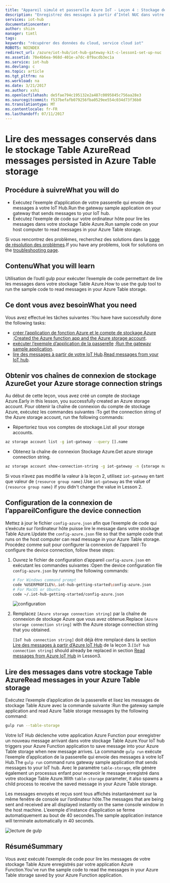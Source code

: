 ```yaml
---
title: "Appareil simulé et passerelle Azure IoT - Leçon 4 : Stockage de table | Microsoft Docs"
description: "Enregistrez des messages à partir d’Intel NUC dans votre hub IoT, écrivez-les dans le stockage Table Azure, puis lisez-les à partir du cloud."
services: iot-hub
documentationcenter: 
author: shizn
manager: timtl
tags: 
keywords: "récupérer des données du cloud, service cloud iot"
ROBOTS: NOINDEX
redirect_url: /azure/iot-hub/iot-hub-gateway-kit-c-lesson1-set-up-nuc
ms.assetid: 78e4b6ea-968d-401e-a7dc-8f9acdb3ec1a
ms.service: iot-hub
ms.devlang: c
ms.topic: article
ms.tgt_pltfrm: na
ms.workload: na
ms.date: 3/21/2017
ms.author: xshi
ms.openlocfilehash: de5fae794c195132e2a487c0095845c756aa28e3
ms.sourcegitcommit: f537befafb079256fba0529ee554c034d73f36b0
ms.translationtype: MT
ms.contentlocale: fr-FR
ms.lasthandoff: 07/11/2017
---
```

# <a name="read-messages-persisted-in-azure-table-storage"></a><span data-ttu-id="75537-104">Lire des messages conservés dans le stockage Table Azure</span><span class="sxs-lookup"><span data-stu-id="75537-104">Read messages persisted in Azure Table storage</span></span>

## <a name="what-you-will-do"></a><span data-ttu-id="75537-105">Procédure à suivre</span><span class="sxs-lookup"><span data-stu-id="75537-105">What you will do</span></span>

- <span data-ttu-id="75537-106">Exécutez l’exemple d’application de votre passerelle qui envoie des messages à votre IoT Hub.</span><span class="sxs-lookup"><span data-stu-id="75537-106">Run the gateway sample application on your gateway that sends messages to your IoT hub.</span></span>
- <span data-ttu-id="75537-107">Exécutez l’exemple de code sur votre ordinateur hôte pour lire les messages dans votre stockage Table Azure.</span><span class="sxs-lookup"><span data-stu-id="75537-107">Run sample code on your host computer to read messages in your Azure Table storage.</span></span>

<span data-ttu-id="75537-108">Si vous rencontrez des problèmes, recherchez des solutions dans la [page de résolution des problèmes](iot-hub-gateway-kit-c-sim-troubleshooting.md).</span><span class="sxs-lookup"><span data-stu-id="75537-108">If you have any problems, look for solutions on the [troubleshooting page](iot-hub-gateway-kit-c-sim-troubleshooting.md).</span></span>

## <a name="what-you-will-learn"></a><span data-ttu-id="75537-109">Contenu</span><span class="sxs-lookup"><span data-stu-id="75537-109">What you will learn</span></span>

<span data-ttu-id="75537-110">Utilisation de l’outil gulp pour exécuter l’exemple de code permettant de lire les messages dans votre stockage Table Azure.</span><span class="sxs-lookup"><span data-stu-id="75537-110">How to use the gulp tool to run the sample code to read messages in your Azure Table storage.</span></span>

## <a name="what-you-need"></a><span data-ttu-id="75537-111">Ce dont vous avez besoin</span><span class="sxs-lookup"><span data-stu-id="75537-111">What you need</span></span>

<span data-ttu-id="75537-112">Vous avez effectué les tâches suivantes :</span><span class="sxs-lookup"><span data-stu-id="75537-112">You have have successfully done the following tasks:</span></span>

- <span data-ttu-id="75537-113">[créer l’application de fonction Azure et le compte de stockage Azure](iot-hub-gateway-kit-c-sim-lesson4-deploy-resource-manager-template.md) ;</span><span class="sxs-lookup"><span data-stu-id="75537-113">[Created the Azure function app and the Azure storage account](iot-hub-gateway-kit-c-sim-lesson4-deploy-resource-manager-template.md).</span></span>
- <span data-ttu-id="75537-114">[exécuter l’exemple d’application de la passerelle](iot-hub-gateway-kit-c-sim-lesson3-configure-simulated-device-app.md) ;</span><span class="sxs-lookup"><span data-stu-id="75537-114">[Run the gateway sample application](iot-hub-gateway-kit-c-sim-lesson3-configure-simulated-device-app.md).</span></span>
- <span data-ttu-id="75537-115">[lire des messages à partir de votre IoT Hub](iot-hub-gateway-kit-c-sim-lesson3-read-messages-from-hub.md).</span><span class="sxs-lookup"><span data-stu-id="75537-115">[Read messages from your IoT hub](iot-hub-gateway-kit-c-sim-lesson3-read-messages-from-hub.md).</span></span>

## <a name="get-your-azure-storage-connection-strings"></a><span data-ttu-id="75537-116">Obtenir vos chaînes de connexion de stockage Azure</span><span class="sxs-lookup"><span data-stu-id="75537-116">Get your Azure storage connection strings</span></span>

<span data-ttu-id="75537-117">Au début de cette leçon, vous avez créé un compte de stockage Azure.</span><span class="sxs-lookup"><span data-stu-id="75537-117">Early in this lesson, you successfully created an Azure storage account.</span></span> <span data-ttu-id="75537-118">Pour obtenir la chaîne de connexion du compte de stockage Azure, exécutez les commandes suivantes :</span><span class="sxs-lookup"><span data-stu-id="75537-118">To get the connection string of the Azure storage account, run the following commands:</span></span>

* <span data-ttu-id="75537-119">Répertoriez tous vos comptes de stockage.</span><span class="sxs-lookup"><span data-stu-id="75537-119">List all your storage accounts.</span></span>

```bash
az storage account list -g iot-gateway --query [].name
```

* <span data-ttu-id="75537-120">Obtenez la chaîne de connexion Stockage Azure.</span><span class="sxs-lookup"><span data-stu-id="75537-120">Get azure storage connection string.</span></span>

```bash
az storage account show-connection-string -g iot-gateway -n {storage name}
```

<span data-ttu-id="75537-121">Si vous n’avez pas modifié la valeur à la leçon 2, utilisez `iot-gateway` en tant que valeur de `{resource group name}`.</span><span class="sxs-lookup"><span data-stu-id="75537-121">Use `iot-gateway` as the value of `{resource group name}` if you didn't change the value in Lesson 2.</span></span>

## <a name="configure-the-device-connection"></a><span data-ttu-id="75537-122">Configuration de la connexion de l’appareil</span><span class="sxs-lookup"><span data-stu-id="75537-122">Configure the device connection</span></span>

<span data-ttu-id="75537-123">Mettez à jour le fichier `config-azure.json` afin que l’exemple de code qui s’exécute sur l’ordinateur hôte puisse lire le message dans votre stockage Table Azure.</span><span class="sxs-lookup"><span data-stu-id="75537-123">Update the `config-azure.json` file so that the sample code that runs on the host computer can read message in your Azure Table storage.</span></span> <span data-ttu-id="75537-124">Procédez comme suit pour configurer la connexion de l’appareil :</span><span class="sxs-lookup"><span data-stu-id="75537-124">To configure the device connection, follow these steps:</span></span>

1. <span data-ttu-id="75537-125">Ouvrez le fichier de configuration d’appareil `config-azure.json` en exécutant les commandes suivantes :</span><span class="sxs-lookup"><span data-stu-id="75537-125">Open the device configuration file `config-azure.json` by running the following commands:</span></span>

   ```bash
   # For Windows command prompt
   code %USERPROFILE%\.iot-hub-getting-started\config-azure.json
   # For MacOS or Ubuntu
   code ~/.iot-hub-getting-started/config-azure.json
   ```

   ![configuration](media/iot-hub-gateway-kit-lessons/lesson4/config_azure.png)

2. <span data-ttu-id="75537-127">Remplacez `[Azure storage connection string]` par la chaîne de connexion de stockage Azure que vous avez obtenue.</span><span class="sxs-lookup"><span data-stu-id="75537-127">Replace `[Azure storage connection string]` with the Azure storage connection string that you obtained.</span></span>

   <span data-ttu-id="75537-128">`[IoT hub connection string]` doit déjà être remplacé dans la section [Lire des messages à partir d’Azure IoT Hub](iot-hub-gateway-kit-c-sim-lesson3-read-messages-from-hub.md) de la leçon 3.</span><span class="sxs-lookup"><span data-stu-id="75537-128">`[IoT hub connection string]` should already be replaced in section [Read messages from Azure IoT Hub](iot-hub-gateway-kit-c-sim-lesson3-read-messages-from-hub.md) in Lesson3.</span></span>

## <a name="read-messages-in-your-azure-table-storage"></a><span data-ttu-id="75537-129">Lire des messages dans votre stockage Table Azure</span><span class="sxs-lookup"><span data-stu-id="75537-129">Read messages in your Azure Table storage</span></span>

<span data-ttu-id="75537-130">Exécutez l’exemple d’application de la passerelle et lisez les messages de stockage Table Azure avec la commande suivante :</span><span class="sxs-lookup"><span data-stu-id="75537-130">Run the gateway sample application and read Azure Table storage messages by the following command:</span></span>

```bash
gulp run --table-storage
```

<span data-ttu-id="75537-131">Votre IoT Hub déclenche votre application Azure Function pour enregistrer un nouveau message arrivant dans votre stockage Table Azure.</span><span class="sxs-lookup"><span data-stu-id="75537-131">Your IoT hub triggers your Azure Function application to save message into your Azure Table storage when new message arrives.</span></span>
<span data-ttu-id="75537-132">La commande `gulp run` exécute l’exemple d’application de la passerelle qui envoie des messages à votre IoT Hub.</span><span class="sxs-lookup"><span data-stu-id="75537-132">The `gulp run` command runs gateway sample application that sends messages to your IoT hub.</span></span> <span data-ttu-id="75537-133">Avec le paramètre `table-storage`, elle génère également un processus enfant pour recevoir le message enregistré dans votre stockage Table Azure.</span><span class="sxs-lookup"><span data-stu-id="75537-133">With `table-storage` parameter, it also spawns a child process to receive the saved message in your Azure Table storage.</span></span>

<span data-ttu-id="75537-134">Les messages envoyés et reçus sont tous affichés instantanément sur la même fenêtre de console sur l’ordinateur hôte.</span><span class="sxs-lookup"><span data-stu-id="75537-134">The messages that are being sent and received are all displayed instantly on the same console window in the host machine.</span></span> <span data-ttu-id="75537-135">L’exemple d’instance d’application se ferme automatiquement au bout de 40 secondes.</span><span class="sxs-lookup"><span data-stu-id="75537-135">The sample application instance will terminate automatically in 40 seconds.</span></span>

   ![lecture de gulp](media/iot-hub-gateway-kit-lessons/lesson4/gulp_run_read_table_simudev.png)


## <a name="summary"></a><span data-ttu-id="75537-137">Résumé</span><span class="sxs-lookup"><span data-stu-id="75537-137">Summary</span></span>

<span data-ttu-id="75537-138">Vous avez exécuté l’exemple de code pour lire les messages de votre stockage Table Azure enregistrés par votre application Azure Function.</span><span class="sxs-lookup"><span data-stu-id="75537-138">You've run the sample code to read the messages in your Azure Table storage saved by your Azure Function application.</span></span>
